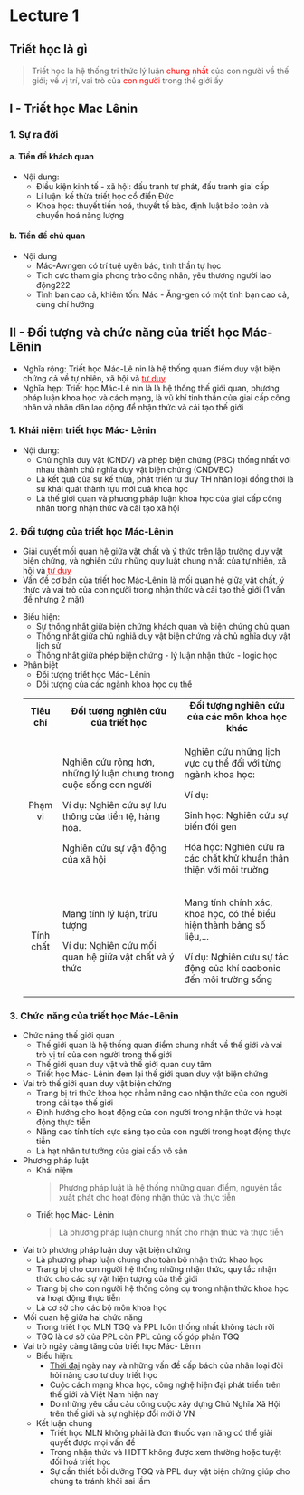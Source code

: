 # Lecture 1

## Triết học là gì

> <p>Triết học là hệ thống tri thức lý luận <span style="color:red">chung nhất</span> của con người về thế giới; về vị trí, vai trò của <span style="color:red">con người</span> trong thế giới ấy</p>

## I - Triết học Mac Lênin

### 1. Sự ra đời

#### a. Tiền đề khách quan

- Nội dung:
  - Điều kiện kinh tế - xã hội: đấu tranh tự phát, đấu tranh giai cấp
  - Lí luận: kế thừa triết học cổ điển Đức
  - Khoa học: thuyết tiến hoá, thuyết tế bào, định luật bảo toàn và chuyển hoá năng lượng

#### b. Tiền đề chủ quan

- Nội dung
  - Mác-Awngen có trí tuệ uyên bác, tinh thần tự học
  - Tích cực tham gia phong trào công nhân, yêu thương người lao động222
  - Tình bạn cao cả, khiêm tốn: Mác - Ăng-gen có một tình bạn cao cả, cùng chí hướng

## II - Đối tượng và chức năng của triết học Mác-Lênin

- Nghĩa rộng: Triết học Mác-Lê nin là hệ thống quan điểm duy vật biện chứng cả về tự nhiên, xã hội và <span style="color:red"><u>tư duy</u></span>
- Nghĩa hẹp: Triết học Mác-Lê nin là là hệ thống thế giới quan, phương pháp luận khoa học và cách mạng, là vũ khí tinh thần của giai cấp công nhân và nhân dân lao dộng để nhận thức và cải tạo thế giới

### 1. Khái niệm triết học Mác- Lênin

- Nội dung:
  - Chủ nghĩa duy vật (CNDV) và phép biện chứng (PBC) thống nhất với nhau thành chủ nghĩa duy vật biện chứng (CNDVBC)
  - Là kết quả của sự kế thừa, phát triển tư duy TH nhân loại đồng thời là sự khái quát thành tựu mới cuả khoa học
  - Là thế giới quan và phuong pháp luận khoa học của giai cấp công nhân trong nhận thức và cải tạo xã hội

### 2. Đối tượng của triết học Mác-Lênin

- Giải quyết mối quan hệ giữa vật chất và ý thức trên lập trường duy vật biện chứng, và nghiên cứu những quy luật chung nhất của tự nhiên, xã hội và <span style="color:red"><u>tư duy</u></span>
- Vấn đề cơ bản của triết học Mác-Lênin là mối quan hệ giữa vật chất, ý thức và vai trò của con người trong nhận thức và cải tạo thế giới (1 vấn đề nhưng 2 mặt)

* Biểu hiện:
  - Sự thống nhất giữa biện chứng khách quan và biện chứng chủ quan
  - Thống nhất giữa chủ nghiã duy vật biện chứng và chủ nghĩa duy vật lịch sử
  - Thống nhất giữa phép biện chứng - lý luận nhận thức - logic học
* Phân biệt
  - Đối tượng triết học Mác- Lênin
  - Dối tượng của các ngành khoa học cụ thể
  <table style="border-collapse:collapse;width:100%;border-color:#000"><tbody><tr><td style="width:12.6948%;text-align:center"><strong>Tiêu chí</strong></td><td style="width:44.1655%;text-align:center"><strong>Đối tượng nghiên cứu của triết học</strong></td><td style="width:41.6691%;text-align:center"><strong>Đối tượng nghiên cứu của các môn khoa học khác</strong></td></tr><tr><td style="width:12.6948%;text-align:center">Phạm vi</td><td style="width:44.1655%"><p>Nghiên cứu rộng hơn, những lý luận chung trong cuộc sống con người</p><p>Ví dụ: Nghiên cứu sự lưu thông của tiền tệ, hàng hóa.</p><p>Nghiên cứu sự vận động của xã hội</p></td><td style="width:41.6691%"><p>Nghiên cứu những lịch vực cụ thể đối với từng ngành khoa học:</p><p>Ví dụ:</p><p>Sinh học: Nghiên cứu sự biến đổi gen</p><p>Hóa học: Nghiên cứu ra các chất khử khuẩn thân thiện với môi trường</p></td></tr><tr><td style="width:12.6948%;text-align:center">Tính chất</td><td style="width:44.1655%"><p>Mang tính lý luận, trừu tượng</p><p>Ví dụ: Nghiên cứu mối quan hệ giữa vật chất và ý thức</p></td><td style="width:41.6691%"><p>Mang tính chính xác, khoa học, có thể biểu hiện thành bảng số liệu,...</p><p>Ví dụ: Nghiên cứu sự tác động của khí cacbonic đến môi trường sống</p></td></tr></tbody></table>

### 3. Chức năng của triết học Mác-Lênin

* Chức năng thế giới quan
    - Thế giới quan là hệ thống quan điểm chung nhất về thế giới và vai trò vị trí của con người trong thế giới
    - Thế giới quan duy vật và thế giới quan duy tâm
    - Triết học Mác- Lênin đem lại thế giới quan duy vật biện chứng
* Vai trò thế giới quan duy vật biện chứng
    - Trang bị tri thức khoa học nhằm nâng cao nhận thức của con người trong cải tạo thế giới
    - Định hướng cho hoạt động của con người trong nhận thức và hoạt động thực tiễn
    - Nâng cao tính tích cực sáng tạo của con người trong hoạt động thực tiễn
    - Là hạt nhân tư tưởng của giai cấp vô sản
* Phương pháp luật
    * Khái niệm
        >Phương pháp luật là hệ thống những quan điểm, nguyên tắc xuất phát cho hoạt động nhận thức và thực tiễn
    * Triết học Mác- Lênin
        >Là phương pháp luận chung nhất cho nhận thức và thực tiễn
* Vai trò phương pháp luận duy vật biện chứng
    - Là phương pháp luận chung cho toàn bộ nhận thức khao học
    - Trang bị cho con người hệ thống những nhận thức, quy tắc nhận thức cho các sự vật hiện tượng của thế giới
    - Trang bị cho con người hệ thống công cụ trong nhận thức khoa học và hoạt động thực tiễn
    - Là cơ sở cho các bộ môn khoa học
* Mối quan hệ giữa hai chức năng
    - Trong triết học MLN TGQ và PPL luôn thống nhất không tách rời
    - TGQ là cơ sở của PPL còn PPL củng cố góp phần TGQ
* Vai trò ngày càng tăng của triết học Mác- Lênin
    * Biểu hiện:
        - <u>Thời đại</u> ngày nay và những vấn đề cấp bách của nhân loại đòi hỏi nâng cao tư duy triết học
        - Cuộc cách mạng khoa học, công nghệ hiện đại phát triển trên thế giới và Việt Nam hiện nay
        - Do những yêu cầu cảu công cuộc xây dựng Chủ Nghĩa Xã Hội trên thế giới và sự nghiệp đổi mới ở VN
    * Kết luận chung
        - Triết học MLN không phải là đơn thuốc vạn năng có thể giải quyết được mọi vấn đề
        - Trong nhận thức và HĐTT không được xem thường hoặc tuyệt đối hoá triết học
        - Sự cần thiết bồi dưỡng TGQ và PPL duy vật biện chứng giúp cho chúng ta tránh khỏi sai lầm